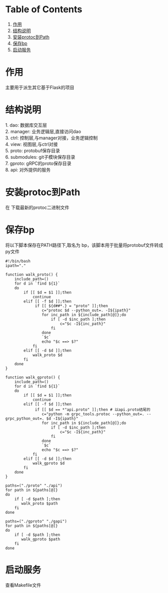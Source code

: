 
# Table of Contents

1.  [作用](#orgc37cd86)
2.  [结构说明](#org8e7f413)
3.  [安装protoc到Path](#org5235063)
4.  [保存bp](#org0bee7af)
5.  [启动服务](#org206c9ae)



<a id="orgc37cd86"></a>

# 作用

<p class="verse">
主要用于派生其它基于Flask的项目<br />
</p>


<a id="org8e7f413"></a>

# 结构说明

<p class="verse">
1. dao: 数据库交互层<br />
2. manager: 业务逻辑层,直接访问dao<br />
3. ctrl: 控制层,与manager对接，业务逻辑控制<br />
4. view: 视图层,与ctrl对接<br />
5. proto: protobuf保存目录<br />
6. submodules: git子模块保存目录<br />
7. gproto: gRPC的proto保存目录<br />
8. api: 对外提供的服务<br />
</p>


<a id="org5235063"></a>

# 安装protoc到Path

<p class="verse">
在 <https://github.com/protocolbuffers/protobuf/releases> 下载最新的protoc二进制文件<br />
</p>


<a id="org0bee7af"></a>

# 保存bp

<p class="verse">
将以下脚本保存在PATH路径下,取名为 bp，该脚本用于批量将protobuf文件转成py文件<br />
</p>

    #!/bin/bash
    ipath="."

    function walk_proto() {
        include_path=()
        for d in `find ${1}`
        do
            if [[ $d = $1 ]];then
                continue
            elif [[ -f $d ]];then
                 if [[ ${d##*.} = "proto" ]];then
                    c="protoc $d --python_out=. -I${ipath}"
                    for inc_path in ${include_path[@]};do
                        if [ -d $inc_path ];then
                            c="$c -I${inc_path}"
                        fi
                    done
                    `$c`
                    echo "$c ==> $?"
                fi
            elif [[ -d $d ]];then
                walk_proto $d
            fi
        done
    }

    function walk_gproto() {
        include_path=()
        for d in `find ${1}`
        do
            if [[ $d = $1 ]];then
                continue
            elif [[ -f $d ]];then
                 if [[ $d == *"api.proto" ]];then # 以api.proto结尾的
                    c="python -m grpc_tools.protoc --python_out=. --grpc_python_out=. $d -I${ipath}"
                    for inc_path in ${include_path[@]};do
                        if [ -d $inc_path ];then
                            c="$c -I${inc_path}"
                        fi
                    done
                    `$c`
                    echo "$c ==> $?"
                fi
            elif [[ -d $d ]];then
                walk_gproto $d
            fi
        done
    }

    paths=("./proto" "./api")
    for path in ${paths[@]}
    do
        if [ -d $path ];then
           walk_proto $path
        fi
    done

    paths=("./gproto" "./gapi")
    for path in ${paths[@]}
    do
        if [ -d $path ];then
           walk_gproto $path
        fi
    done


<a id="org206c9ae"></a>

# 启动服务

<p class="verse">
查看Makefile文件<br />
</p>
